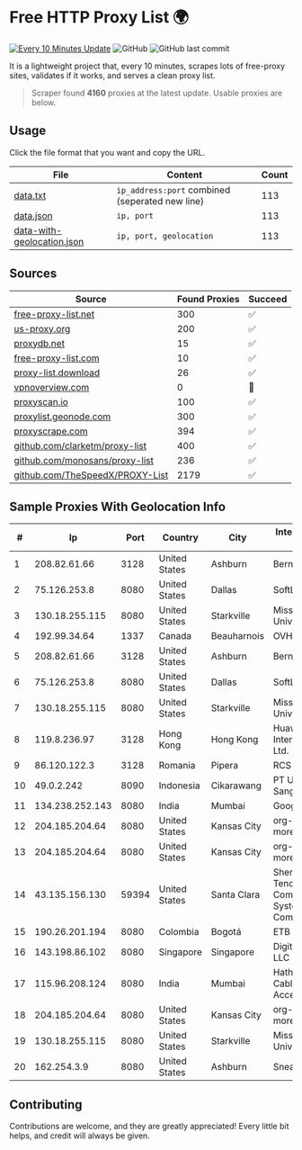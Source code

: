
# Free HTTP Proxy List 🌍

[![Every 10 Minutes Update](https://github.com/mertguvencli/http-proxy-list/actions/workflows/main.yml/badge.svg?branch=main)](https://github.com/mertguvencli/http-proxy-list/actions/workflows/main.yml)
![GitHub](https://img.shields.io/github/license/mertguvencli/http-proxy-list)
![GitHub last commit](https://img.shields.io/github/last-commit/mertguvencli/http-proxy-list)

It is a lightweight project that, every 10 minutes, scrapes lots of free-proxy sites, validates if it works, and serves a clean proxy list.


> Scraper found **4160** proxies at the latest update. Usable proxies are below.

## Usage

Click the file format that you want and copy the URL.


|File|Content|Count|
|----|-------|-----|
|[data.txt](https://raw.githubusercontent.com/mertguvencli/http-proxy-list/main/proxy-list/data.txt)|`ip_address:port` combined (seperated new line)|113|
|[data.json](https://raw.githubusercontent.com/mertguvencli/http-proxy-list/main/proxy-list/data.json)|`ip, port`|113|
|[data-with-geolocation.json](https://raw.githubusercontent.com/mertguvencli/http-proxy-list/main/proxy-list/data-with-geolocation.json)|`ip, port, geolocation`|113|

## Sources

|Source|Found Proxies|Succeed|
|------|-------------|-------|
|[free-proxy-list.net](https://free-proxy-list.net)|300|✅|
|[us-proxy.org](https://www.us-proxy.org)|200|✅|
|[proxydb.net](http://proxydb.net)|15|✅|
|[free-proxy-list.com](https://free-proxy-list.com/?page=&port=&type%5B%5D=http&type%5B%5D=https&up_time=0&search=Search)|10|✅|
|[proxy-list.download](https://www.proxy-list.download/HTTP)|26|✅|
|[vpnoverview.com](https://vpnoverview.com/privacy/anonymous-browsing/free-proxy-servers)|0|🚫|
|[proxyscan.io](https://www.proxyscan.io)|100|✅|
|[proxylist.geonode.com](https://proxylist.geonode.com/api/proxy-list?limit=300&page=1&sort_by=lastChecked&sort_type=desc&protocols=http,https)|300|✅|
|[proxyscrape.com](https://api.proxyscrape.com/v2/?request=displayproxies&protocol=http&timeout=10000&country=all&ssl=all&anonymity=all)|394|✅|
|[github.com/clarketm/proxy-list](https://raw.githubusercontent.com/clarketm/proxy-list/master/proxy-list-raw.txt)|400|✅|
|[github.com/monosans/proxy-list](https://raw.githubusercontent.com/monosans/proxy-list/main/proxies/http.txt)|236|✅|
|[github.com/TheSpeedX/PROXY-List](https://raw.githubusercontent.com/TheSpeedX/PROXY-List/master/http.txt)|2179|✅|


## Sample Proxies With Geolocation Info

|#|Ip|Port|Country|City|Internet Service Provider|
|-|--|----|-------|----|-------------------------|
|1|208.82.61.66|3128|United States|Ashburn|Bernardi Sounds|
|2|75.126.253.8|8080|United States|Dallas|SoftLayer|
|3|130.18.255.115|8080|United States|Starkville|Mississippi State University|
|4|192.99.34.64|1337|Canada|Beauharnois|OVH SAS|
|5|208.82.61.66|3128|United States|Ashburn|Bernardi Sounds|
|6|75.126.253.8|8080|United States|Dallas|SoftLayer|
|7|130.18.255.115|8080|United States|Starkville|Mississippi State University|
|8|119.8.236.97|3128|Hong Kong|Hong Kong|Huawei International Pte. Ltd.|
|9|86.120.122.3|3128|Romania|Pipera|RCS & RDS|
|10|49.0.2.242|8090|Indonesia|Cikarawang|PT Usaha Adi Sanggoro|
|11|134.238.252.143|8080|India|Mumbai|Google LLC|
|12|204.185.204.64|8080|United States|Kansas City|org-morenet.more.net|
|13|204.185.204.64|8080|United States|Kansas City|org-morenet.more.net|
|14|43.135.156.130|59394|United States|Santa Clara|Shenzhen Tencent Computer Systems Company Limited|
|15|190.26.201.194|8080|Colombia|Bogotá|ETB - Colombia|
|16|143.198.86.102|8080|Singapore|Singapore|DigitalOcean, LLC|
|17|115.96.208.124|8080|India|Mumbai|Hathway IP over Cable Internet Access|
|18|204.185.204.64|8080|United States|Kansas City|org-morenet.more.net|
|19|130.18.255.115|8080|United States|Starkville|Mississippi State University|
|20|162.254.3.9|8080|United States|Ashburn|Sneaker Server|



## Contributing

Contributions are welcome, and they are greatly appreciated! Every
little bit helps, and credit will always be given.

